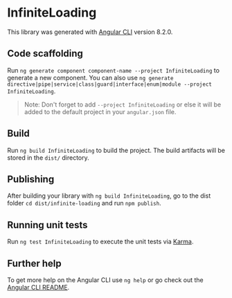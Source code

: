 # InfiniteLoading

This library was generated with [Angular CLI](https://github.com/angular/angular-cli) version 8.2.0.

## Code scaffolding

Run `ng generate component component-name --project InfiniteLoading` to generate a new component. You can also use `ng generate directive|pipe|service|class|guard|interface|enum|module --project InfiniteLoading`.
> Note: Don't forget to add `--project InfiniteLoading` or else it will be added to the default project in your `angular.json` file. 

## Build

Run `ng build InfiniteLoading` to build the project. The build artifacts will be stored in the `dist/` directory.

## Publishing

After building your library with `ng build InfiniteLoading`, go to the dist folder `cd dist/infinite-loading` and run `npm publish`.

## Running unit tests

Run `ng test InfiniteLoading` to execute the unit tests via [Karma](https://karma-runner.github.io).

## Further help

To get more help on the Angular CLI use `ng help` or go check out the [Angular CLI README](https://github.com/angular/angular-cli/blob/master/README.md).
